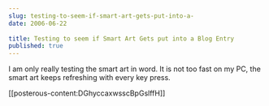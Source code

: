 ```yaml
---
slug: testing-to-seem-if-smart-art-gets-put-into-a-
date: 2006-06-22
 
title: Testing to seem if Smart Art Gets put into a Blog Entry
published: true
---
```

<span><p>I am only really testing the smart art in word.  It is not too fast on my PC, the smart art keeps refreshing with every key press.<br /></p>
<p>[[posterous-content:DGhyccaxwsscBpGslffH]]</p></span><div class="blogger-post-footer"><img class="posterous_download_image" src="https://blogger.googleusercontent.com/tracker/8109338-115097949645513477?l=www.kinlan.co.uk%2Findex.html" height="1" alt="" width="1" /></div>

